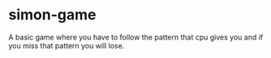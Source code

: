 # simon-game
A basic game where you have to follow the pattern that cpu gives you and if you miss that pattern you will lose.
